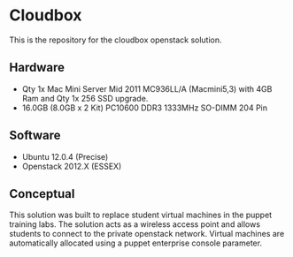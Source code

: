 # Cloudbox
This is the repository for the cloudbox openstack solution.
## Hardware
+ Qty 1x Mac Mini Server Mid 2011 MC936LL/A (Macmini5,3) with 4GB Ram and Qty 1x 256 SSD upgrade.
+ 16.0GB (8.0GB x 2 Kit) PC10600 DDR3 1333MHz SO-DIMM 204 Pin
## Software
+ Ubuntu 12.0.4 (Precise)
+ Openstack 2012.X (ESSEX)
## Conceptual
This solution was built to replace student virtual machines in the puppet training labs.
The solution acts as a wireless access point and allows students to connect to the private openstack network.
Virtual machines are automatically allocated using a puppet enterprise console parameter.
